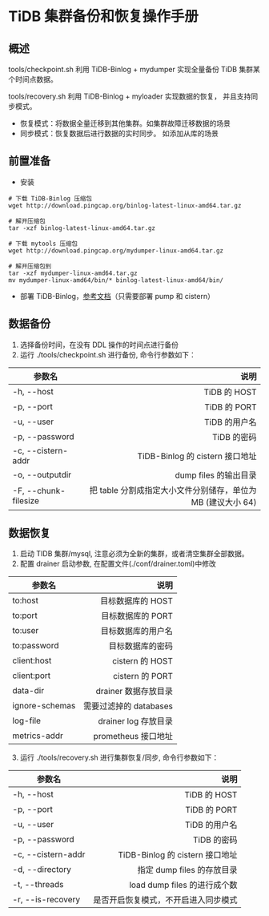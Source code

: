 # TiDB 集群备份和恢复操作手册

## 概述
tools/checkpoint.sh 利用 TiDB-Binlog + mydumper 实现全量备份 TiDB 集群某个时间点数据。

tools/recovery.sh 利用 TiDB-Binlog + myloader 实现数据的恢复， 并且支持同步模式。
* 恢复模式：将数据全量迁移到其他集群。如集群故障迁移数据的场景
* 同步模式：恢复数据后进行数据的实时同步。 如添加从库的场景

## 前置准备
* 安装
```shell
# 下载 TiDB-Binlog 压缩包
wget http://download.pingcap.org/binlog-latest-linux-amd64.tar.gz

# 解开压缩包
tar -xzf binlog-latest-linux-amd64.tar.gz

# 下载 mytools 压缩包
wget http://download.pingcap.org/mydumper-linux-amd64.tar.gz

# 解开压缩包到
tar -xzf mydumper-linux-amd64.tar.gz
mv mydumper-linux-amd64/bin/* binlog-latest-linux-amd64/bin/
```
* 部署 TiDB-Binlog，[参考文档][1]（只需要部署 pump 和 cistern）

## 数据备份
 1. 选择备份时间，在没有 DDL 操作的时间点进行备份
 2. 运行 ./tools/checkpoint.sh 进行备份, 命令行参数如下：
 
| 参数名         |  说明     |
| --------       | -----:    |
| -h, --host     | TiDB 的 HOST   |
| -p, --port     | TiDB 的 PORT   |
| -u, --user     | TiDB 的用户名  |
| -p, --password | TiDB 的密码    |
| -c, --cistern-addr| TiDB-Binlog 的 cistern 接口地址|
| -o, --outputdir| dump files 的输出目录 |
| -F, --chunk-filesize|  把 table 分割成指定大小文件分别储存，单位为 MB (建议大小 64)|

## 数据恢复
 1. 启动 TIDB 集群/mysql, 注意必须为全新的集群，或者清空集群全部数据。
 2. 配置 drainer 启动参数, 在配置文件(./conf/drainer.toml)中修改
  
| 参数名         |  说明     |
| --------       | -----:    |
| to:host     | 目标数据库的 HOST   |
| to:port     | 目标数据库的 PORT   |
| to:user     | 目标数据库的用户名  |
| to:password | 目标数据库的密码    |
| client:host | cistern 的 HOST     |
| client:port | cistern 的 PORT     |
| data-dir    | drainer 数据存放目录|
| ignore-schemas| 需要过滤掉的 databases|
| log-file    | drainer log 存放目录 |
| metrics-addr| prometheus 接口地址|
 3. 运行 ./tools/recovery.sh 进行集群恢复/同步, 命令行参数如下：
 
| 参数名         |  说明     |
| --------       | -----:    |
| -h, --host     | TiDB 的 HOST   |
| -p, --port     | TiDB 的 PORT   |
| -u, --user     | TiDB 的用户名  |
| -p, --password | TiDB 的密码    |
| -c, --cistern-addr| TiDB-Binlog 的 cistern 接口地址|
| -d, --directory| 指定 dump files 的存放目录 |
| -t, --threads|  load dump files 的进行成个数|
| -r, --is-recovery| 是否开启恢复模式，不开启进入同步模式|


  [1]: https://github.com/pingcap/tidb-binlog/blob/master/docs/doc-cn.md